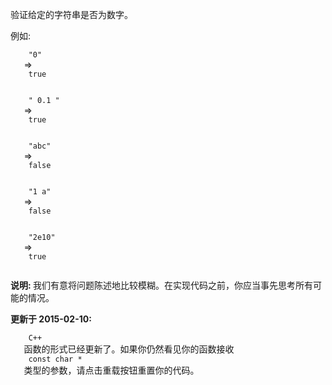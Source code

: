 <html>
 <body>
  <p>
   验证给定的字符串是否为数字。
  </p>
  <p>
   例如:
   <br/>
   <code>
    "0"
   </code>
   =&gt;
   <code>
    true
   </code>
   <br/>
   <code>
    " 0.1 "
   </code>
   =&gt;
   <code>
    true
   </code>
   <br/>
   <code>
    "abc"
   </code>
   =&gt;
   <code>
    false
   </code>
   <br/>
   <code>
    "1 a"
   </code>
   =&gt;
   <code>
    false
   </code>
   <br/>
   <code>
    "2e10"
   </code>
   =&gt;
   <code>
    true
   </code>
  </p>
  <p>
   <strong>
    说明:
   </strong>
   我们有意将问题陈述地比较模糊。在实现代码之前，你应当事先思考所有可能的情况。
  </p>
  <p>
   <strong>
    更新于 2015-02-10:
   </strong>
   <br/>
   <code>
    C++
   </code>
   函数的形式已经更新了。如果你仍然看见你的函数接收
   <code>
    const char *
   </code>
   类型的参数，请点击重载按钮重置你的代码。
  </p>
 </body>
</html>